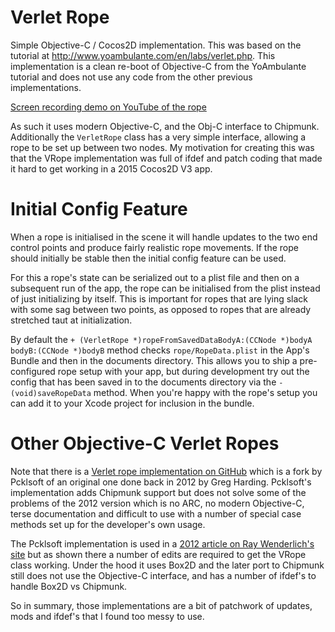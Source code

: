 Verlet Rope
===========

Simple Objective-C / Cocos2D implementation.  This was based on the tutorial
at http://www.yoambulante.com/en/labs/verlet.php.  This implementation is a 
clean re-boot of Objective-C from the YoAmbulante tutorial and does not use
any code from the other previous implementations.

[Screen recording demo on YouTube of the rope](https://youtu.be/u-sbwSCPRQA)

As such it uses modern Objective-C, and the Obj-C interface to Chipmunk.
Additionally the `VerletRope` class has a very simple interface, allowing
a rope to be set up between two nodes.  My motivation for creating this was that
the VRope implementation was full of ifdef and patch coding that made it hard
to get working in a 2015 Cocos2D V3 app.


Initial Config Feature
======================

When a rope is initialised in the scene it will handle updates to the two
end control points and produce fairly realistic rope movements.  If the rope
should initially be stable then the initial config feature can be used.

For this a rope's state can be serialized out to a plist file and then on a
subsequent run of the app, the rope can be initialised from the plist instead
of just initializing by itself.  This is important for ropes that are lying
slack with some sag between two points, as opposed to ropes that are already
stretched taut at initialization.

By default the `+ (VerletRope *)ropeFromSavedDataBodyA:(CCNode *)bodyA bodyB:(CCNode *)bodyB`
method checks `rope/RopeData.plist` in the App's Bundle and then in the documents
directory.  This allows you to ship a pre-configured rope setup with your app,
but during development try out the config that has been saved in to the documents
directory via the `- (void)saveRopeData` method.  When you're happy with the
rope's setup you can add it to your Xcode project for inclusion in the bundle.


Other Objective-C Verlet Ropes
==============================

Note that there is a [Verlet rope implementation on GitHub](https://github.com/pkclsoft/VRope/tree/chipmunk) which is a fork by
Pcklsoft of an original one done back in 2012 by Greg Harding.  Pcklsoft's implementation
adds Chipmunk support but does not solve some of the problems of the 2012 version which is
no ARC, no modern Objective-C, terse documentation and difficult to use with a number of special
case methods set up for the developer's own usage.

The Pcklsoft implementation is used in a [2012 article on Ray Wenderlich's site](http://www.raywenderlich.com/14793/how-to-make-a-game-like-cut-the-rope-part-1)
but as shown there a number of edits are required to get the VRope class working.
Under the hood it uses Box2D and the later port to Chipmunk still does not use
the Objective-C interface, and has a number of ifdef's to handle Box2D vs Chipmunk.

So in summary, those implementations are a bit of patchwork of updates, mods and
ifdef's that I found too messy to use.


